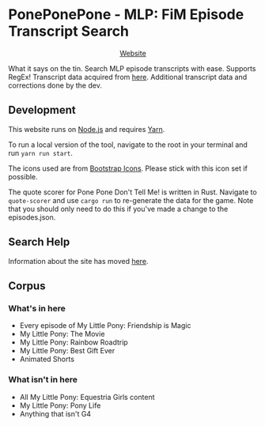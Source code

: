 # PonePonePone - MLP: FiM Episode Transcript Search

<p align="center">
  <a href="https://poneponepone.org/">Website</a>
</p>

What it says on the tin. Search MLP episode transcripts with ease. Supports RegEx! Transcript data acquired from [here](https://www.kaggle.com/jwiens/my-little-pony-friendship-is-magic-episode-data/version/1). Additional transcript data and corrections done by the dev.

## Development

This website runs on [Node.js](https://nodejs.org/en) and requires [Yarn](https://yarnpkg.com/).

To run a local version of the tool, navigate to the root in your terminal and run `yarn run start`.

The icons used are from [Bootstrap Icons](https://icons.getbootstrap.com/). Please stick with this icon set if possible.

The quote scorer for Pone Pone Don't Tell Me! is written in Rust. Navigate to `quote-scorer` and use `cargo run` to re-generate the data for the game. Note that you should only need to do this if you've made a change to the episodes.json.

## Search Help

Information about the site has moved [here](https://poneponepone.org/?page=help).

## Corpus

### What's in here

- Every episode of My Little Pony: Friendship is Magic
- My Little Pony: The Movie
- My Little Pony: Rainbow Roadtrip
- My Little Pony: Best Gift Ever
- Animated Shorts

### What isn't in here

- All My Little Pony: Equestria Girls content
- My Little Pony: Pony Life
- Anything that isn't G4

